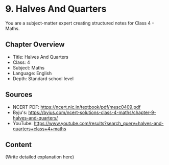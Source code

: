 # 9. Halves And Quarters

You are a subject-matter expert creating structured notes for Class 4 - Maths.

## Chapter Overview
- Title: Halves And Quarters
- Class: 4
- Subject: Maths
- Language: English
- Depth: Standard school level

## Sources
- NCERT PDF: https://ncert.nic.in/textbook/pdf/mesc0409.pdf
- Byju's: https://byjus.com/ncert-solutions-class-4-maths/chapter-9-halves-and-quarters/
- YouTube: https://www.youtube.com/results?search_query=halves-and-quarters+class+4+maths

## Content
(Write detailed explanation here)
